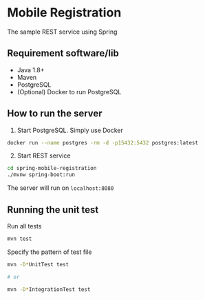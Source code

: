 # Mobile Registration

The sample REST service using Spring

## Requirement software/lib

- Java 1.8+
- Maven
- PostgreSQL
- (Optional) Docker to run PostgreSQL

## How to run the server

1. Start PostgreSQL. Simply use Docker

```bash
docker run --name postgres -rm -d -p15432:5432 postgres:latest
```

2. Start REST service
```bash
cd spring-mobile-registration
./mvnw spring-boot:run
```

The server will run on `localhost:8080`


## Running the unit test

Run all tests

```bash
mvn test
```

Specify the pattern of test file

```bash
mvn -D*UnitTest test

# or

mvn -D*IntegrationTest test
```